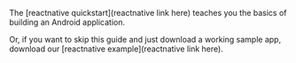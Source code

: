 The [reactnative quickstart](reactnative link here) teaches you the basics of building an Android application.

Or, if you want to skip this guide and just download a working sample app, download our [reactnative example](reactnative link here).